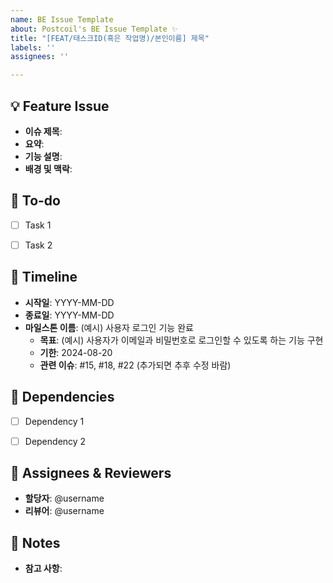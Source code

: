 ```yaml
---
name: BE Issue Template
about: Postcoil's BE Issue Template ✨
title: "[FEAT/태스크ID(혹은 작업명)/본인이름] 제목"
labels: ''
assignees: ''

---
```


## 💡 Feature Issue
<!-- 관련 이슈에 대해 설명해주세요. -->
<!-- 모든 항목에 대해 다 채워넣지 않아도 됩니다. 사용하지 않는 항목은 지워서 이슈 생성해주세요. -->
- **이슈 제목**: 
- **요약**: 
- **기능 설명**: 
- **배경 및 맥락**: 



## 🌿  To-do
<!-- 해야 할 일들을 적어주세요. -->
- [ ] Task 1
- [ ] Task 2



## 📅 Timeline
<!-- 예상되는 일정과 마일스톤을 적어주세요. -->
- **시작일**: YYYY-MM-DD
- **종료일**: YYYY-MM-DD
- **마일스톤 이름**: (예시) 사용자 로그인 기능 완료
    - **목표**: (예시) 사용자가 이메일과 비밀번호로 로그인할 수 있도록 하는 기능 구현
    - **기한**: 2024-08-20
    - **관련 이슈**: #15, #18, #22 (추가되면 추후 수정 바람)



## 🧩 Dependencies
<!-- 이 이슈가 의존하고 있는 다른 이슈나 작업을 적어주세요. -->
- [ ] Dependency 1
- [ ] Dependency 2



## 👥 Assignees & Reviewers
<!-- 이슈에 할당된 사람들과 리뷰어를 적어주세요. -->
- **할당자**: @username
- **리뷰어**: @username



## 📌 Notes
<!-- 기타 참고 사항을 적어주세요. -->
- **참고 사항**:

